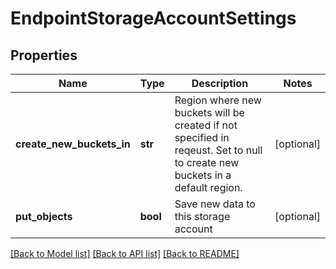 # EndpointStorageAccountSettings

## Properties
Name | Type | Description | Notes
------------ | ------------- | ------------- | -------------
**create_new_buckets_in** | **str** | Region where new buckets will be created if not specified in reqeust. Set to null to create new buckets in a default region. | [optional] 
**put_objects** | **bool** | Save new data to this storage account | [optional] 

[[Back to Model list]](../README.md#documentation-for-models) [[Back to API list]](../README.md#documentation-for-api-endpoints) [[Back to README]](../README.md)


